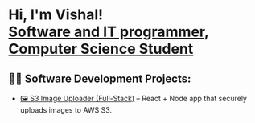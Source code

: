 <h1>Hi, I'm Vishal! <br/><a href="https://github.com/Vishal-Perla">Software and IT programmer</a>, <a href="https://www.linkedin.com/in/vishal-perla-815388332/">Computer Science Student</a>

## 👨‍💻 Software Development Projects:  
- [🖼️ S3 Image Uploader (Full-Stack)](https://github.com/Vishal-Perla/s3-image-uploader) – React + Node app that securely uploads images to AWS S3.

